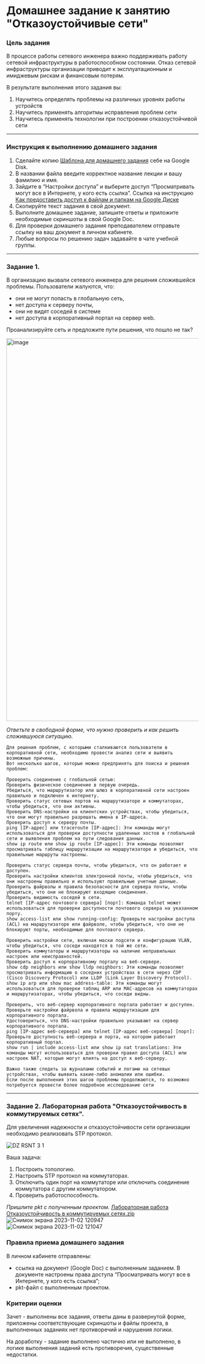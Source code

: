 # Домашнее задание к занятию "Отказоустойчивые сети"

### Цель задания

В процессе работы сетевого инженера важно поддерживать работу сетевой инфраструктуры в работоспособном состоянии. Отказ сетевой инфраструктуры организации приводит к эксплуатационным и имиджевым рискам и финансовым потерям.

В результате выполнения этого задания вы:
1) Научитесь определять проблемы на различных уровнях работы устройств
2) Научитесь применять алгоритмы исправления проблем сети
3) Научитесь применять технологии при построении отказоустойчивой сети

------

### Инструкция к выполнению домашнего задания

1. Сделайте копию [Шаблона для домашнего задания](https://docs.google.com/document/d/1youKpKm_JrC0UzDyUslIZW2E2bIv5OVlm_TQDvH5Pvs/edit) себе на Google Disk.
2. В названии файла введите корректное название лекции и вашу фамилию и имя.
3. Зайдите в “Настройки доступа” и выберите доступ “Просматривать могут все в Интернете, у кого есть ссылка”.
 Ссылка на инструкцию [Как предоставить доступ к файлам и папкам на Google Диске](https://support.google.com/docs/answer/2494822?hl=ru&co=GENIE.Platform%3DDesktop)
5. Скопируйте текст задания в свой документ.
6. Выполните домашнее задание, запишите ответы и приложите необходимые скриншоты в свой Google Doc.
7. Для проверки домашнего задания преподавателем отправьте ссылку на ваш документ в личном кабинете.
8. Любые вопросы по решению задач задавайте в чате учебной группы.

---

### Задание 1.

В организацию вызвали сетевого инженера для решения сложившейся проблемы. Пользователи жалуются, что:
- они не могут попасть в глобальную сеть, 
- нет доступа к серверу почты,
- они не видят соседей в системе
- нет доступа в корпоративный портал на сервер web.  

Проанализируйте сеть и предложите пути решения, что пошло не так? 

 <img width="1000" alt="image" src="https://user-images.githubusercontent.com/73060384/147534698-3e695732-f3b0-4333-b411-adfb6af83365.png">

*Ответьте в свободной форме, что нужно проверить и как решить сложившуюся ситуацию.*
```
Для решения проблем, с которыми сталкиваются пользователи в корпоративной сети, необходимо провести анализ сети и выявить возможные причины.
Вот несколько шагов, которые можно предпринять для поиска и решения проблем:

Проверить соединение с глобальной сетью:
Проверить физическое соединение в первую очередь.
Убедиться, что маршрутизатор или шлюз в корпоративной сети настроен правильно и подключен к интернету.
Проверить статус сетевых портов на маршрутизаторе и коммутаторах, чтобы убедиться, что они активны.
Проверить DNS-настройки на клиентских устройствах, чтобы убедиться, что они могут правильно разрешать имена в IP-адреса.
Проверить доступ к серверу почты.
ping [IP-адрес] или traceroute [IP-адрес]: Эти команды могут использоваться для проверки доступности удаленных хостов в глобальной сети и выявления проблем на пути следования данных.
show ip route или show ip route [IP-адрес]: Эти команды позволяют просматривать таблицу маршрутизации на маршрутизаторе и убедиться, что правильные маршруты настроены.

Проверить статус сервера почты, чтобы убедиться, что он работает и доступен.
Проверить настройки клиентов электронной почты, чтобы убедиться, что они настроены правильно и используют правильные учетные данные.
Проверить файрволы и правила безопасности для сервера почты, чтобы убедиться, что они не блокируют входящие соединения.
Проверить видимость соседей в сети.
telnet [IP-адрес почтового сервера] [порт]: Команда telnet может использоваться для проверки доступности почтового сервера на указанном порту.
show access-list или show running-config: Проверьте настройки доступа (ACL) на маршрутизаторе или файрволе, чтобы убедиться, что они не блокируют порты, необходимые для почтового сервера.

Проверить настройки сети, включая маски подсети и конфигурацию VLAN, чтобы убедиться, что соседи находятся в той же сети.
Проверить коммутаторы и маршрутизаторы на наличие неправильных настроек или неисправностей.
Проверить доступ к корпоративному порталу на веб-сервере.
show cdp neighbors или show lldp neighbors: Эти команды позволяют просматривать информацию о соседних устройствах в сети через CDP (Cisco Discovery Protocol) или LLDP (Link Layer Discovery Protocol).
show ip arp или show mac address-table: Эти команды могут использоваться для проверки таблиц ARP или MAC-адресов на коммутаторах и маршрутизаторах, чтобы убедиться, что соседи видны.

Проверить, что веб-сервер корпоративного портала работает и доступен.
Проверьте настройки файрвола и правила маршрутизации для корпоративного портала.
Удостовериться, что DNS-настройки правильно указывают на сервер корпоративного портала.
ping [IP-адрес веб-сервера] или telnet [IP-адрес веб-сервера] [порт]: Проверьте доступность веб-сервера и порта, на котором работает корпоративный портал.
show run | include access-list или show ip nat translations: Эти команды могут использоваться для проверки правил доступа (ACL) или настроек NAT, которые могут влиять на доступ к веб-серверу.

Важно также следить за журналами событий и логами на сетевых устройствах, чтобы выявить какие-либо аномалии или ошибки.
Если после выполнения этих шагов проблемы продолжаются, то возможно потребуется провести более подробное исследование сети
```
---

### Задание 2. Лабораторная работа "Отказоустойчивость в коммутируемых сетях".

Для увеличения надежности и отказоустойчивости сети организации необходимо реализовать STP протокол. 

![DZ RSNT 3 1](https://github.com/netology-code/rsnt-homeworks/assets/77622076/46e58201-e698-44b6-b5c0-8294bb10ec22)

Ваша задача:
1. Построить топологию. 
2. Настроить STP протокол на коммутаторах.
3. Отключить один порт на коммутаторе  или отключить соединение коммутатора с другим коммутатором.
4. Проверить работоспособность. 

*Пришлите pkt с полученным проектом.* 
[Лабораторная работа Отказоустойчивость в коммутируемых сетях.zip](https://github.com/Kapotov/rsnt-homeworks/files/13236813/default.zip)
![Снимок экрана 2023-11-02 120947](https://github.com/Kapotov/rsnt-homeworks/assets/123774335/186cdd8d-bd2d-47ee-be2d-2aadb5998ce1)
![Снимок экрана 2023-11-02 121047](https://github.com/Kapotov/rsnt-homeworks/assets/123774335/9a15b1a3-9c68-4842-84c8-32dbc46dfb31)

### Правила приема домашнего задания

В личном кабинете отправлены:

- ссылка на документ (Google Doc) с выполненным заданием. В документе настроены права доступа “Просматривать могут все в Интернете, у кого есть ссылка”;
- pkt-файл с выполненным проектом.

### Критерии оценки

Зачет - выполнены все задания, ответы даны в развернутой форме, приложены соответствующие скриншоты и файлы проекта, в выполненных заданиях нет противоречий и нарушения логики.

На доработку - задание выполнено частично или не выполнено, в логике выполнения заданий есть противоречия, существенные недостатки.

